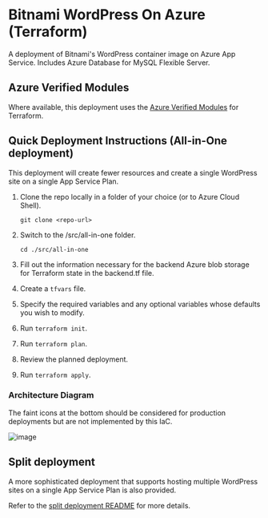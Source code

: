 # Bitnami WordPress On Azure (Terraform)

A deployment of Bitnami's WordPress container image on Azure App Service. Includes Azure Database for MySQL Flexible Server.

## Azure Verified Modules

Where available, this deployment uses the [Azure Verified Modules](https://aka.ms/AVM) for Terraform.

## Quick Deployment Instructions (All-in-One deployment)

This deployment will create fewer resources and create a single WordPress site on a single App Service Plan.

1. Clone the repo locally in a folder of your choice (or to Azure Cloud Shell).

    `git clone <repo-url>`
1. Switch to the /src/all-in-one folder.

    `cd ./src/all-in-one`
1. Fill out the information necessary for the backend Azure blob storage for Terraform state in the backend.tf file.
1. Create a `tfvars` file.
1. Specify the required variables and any optional variables whose defaults you wish to modify.
1. Run `terraform init`.
1. Run `terraform plan`.
1. Review the planned deployment.
1. Run `terraform apply`.

### Architecture Diagram

The faint icons at the bottom should be considered for production deployments but are not implemented by this IaC.

![image](https://github.com/user-attachments/assets/ffaab0d3-257c-4eae-94be-b8a35da74e6a)

## Split deployment

A more sophisticated deployment that supports hosting multiple WordPress sites on a single App Service Plan is also provided.

Refer to the [split deployment README](./src/split-deployment/README.md) for more details.
